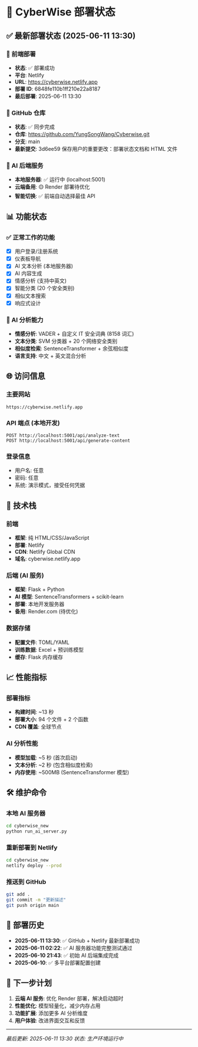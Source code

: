 # 🚀 CyberWise 部署状态

## ✅ 最新部署状态 (2025-06-11 13:30)

### 📱 前端部署

- **状态**: ✅ 部署成功
- **平台**: Netlify
- **URL**: https://cyberwise.netlify.app
- **部署 ID**: 6848fe110b1ff210e22a8187
- **最后部署**: 2025-06-11 13:30

### 🔗 GitHub 仓库

- **状态**: ✅ 同步完成
- **仓库**: https://github.com/YungSongWang/Cyberwise.git
- **分支**: main
- **最新提交**: 3d6ee59 保存用户的重要更改：部署状态文档和 HTML 文件

### 🤖 AI 后端服务

- **本地服务器**: ✅ 运行中 (localhost:5001)
- **云端备用**: 🟡 Render 部署待优化
- **智能切换**: ✅ 前端自动选择最佳 API

## 📊 功能状态

### ✅ 正常工作的功能

- [x] 用户登录/注册系统
- [x] 仪表板导航
- [x] AI 文本分析 (本地服务器)
- [x] AI 内容生成
- [x] 情感分析 (支持中英文)
- [x] 智能分类 (20 个安全类别)
- [x] 相似文本搜索
- [x] 响应式设计

### 🎯 AI 分析能力

- **情感分析**: VADER + 自定义 IT 安全词典 (8158 词汇)
- **文本分类**: SVM 分类器 + 20 个网络安全类别
- **相似度检索**: SentenceTransformer + 余弦相似度
- **语言支持**: 中文 + 英文混合分析

## 🌐 访问信息

### 主要网站

```
https://cyberwise.netlify.app
```

### API 端点 (本地开发)

```
POST http://localhost:5001/api/analyze-text
POST http://localhost:5001/api/generate-content
```

### 登录信息

- 用户名: 任意
- 密码: 任意
- 系统: 演示模式，接受任何凭据

## 🔧 技术栈

### 前端

- **框架**: 纯 HTML/CSS/JavaScript
- **部署**: Netlify
- **CDN**: Netlify Global CDN
- **域名**: cyberwise.netlify.app

### 后端 (AI 服务)

- **框架**: Flask + Python
- **AI 模型**: SentenceTransformers + scikit-learn
- **部署**: 本地开发服务器
- **备用**: Render.com (待优化)

### 数据存储

- **配置文件**: TOML/YAML
- **训练数据**: Excel + 预训练模型
- **缓存**: Flask 内存缓存

## 📈 性能指标

### 部署指标

- **构建时间**: ~13 秒
- **部署大小**: 94 个文件 + 2 个函数
- **CDN 覆盖**: 全球节点

### AI 分析性能

- **模型加载**: ~5 秒 (首次启动)
- **文本分析**: ~2 秒 (包含相似度检索)
- **内存使用**: ~500MB (SentenceTransformer 模型)

## 🛠️ 维护命令

### 本地 AI 服务器

```bash
cd cyberwise_new
python run_ai_server.py
```

### 重新部署到 Netlify

```bash
cd cyberwise_new
netlify deploy --prod
```

### 推送到 GitHub

```bash
git add .
git commit -m "更新描述"
git push origin main
```

## 📝 部署历史

- **2025-06-11 13:30**: ✅ GitHub + Netlify 最新部署成功
- **2025-06-11 02:22**: ✅ AI 服务器功能完整测试通过
- **2025-06-10 21:43**: ✅ 初始 AI 后端集成完成
- **2025-06-10**: ✅ 多平台部署配置创建

## 🎯 下一步计划

1. **云端 AI 服务**: 优化 Render 部署，解决启动超时
2. **性能优化**: 模型轻量化，减少内存占用
3. **功能扩展**: 添加更多 AI 分析维度
4. **用户体验**: 改进界面交互和反馈

---

_最后更新: 2025-06-11 13:30_
_状态: 生产环境运行中_
